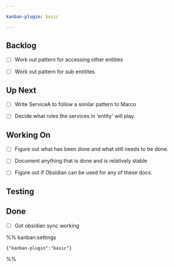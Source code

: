 ```yaml
---

kanban-plugin: basic

---
```


## Backlog

- [ ] Work out pattern for accessing other entities
- [ ] Work out pattern for sub entitites


## Up Next

- [ ] Write ServiceA to follow a similar pattern to Marco
- [ ] Decide what roles the services in 'entity' will play.


## Working On

- [ ] Figure out what has been done and what still needs to be done.
- [ ] Document anything that is done and is relatively stable
- [ ] Figure out if Obsidian can be used for any of these docs.


## Testing



## Done

- [ ] Got obsidian sync working




%% kanban:settings
```
{"kanban-plugin":"basic"}
```
%%